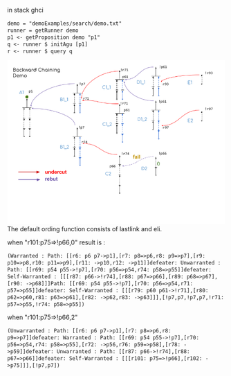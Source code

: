 
in stack ghci
```
demo = "demoExamples/search/demo.txt"
runner = getRunner demo
p1 <- getProposition demo "p1"
q <- runner $ initAgu [p1]
r <- runner $ query q
```
![Demo Graph succ](./imgs/search-demo-succ.png)
The default ording function consists of lastlink and eli.

when "r101:p75=>!p66,0"
result is :
```
(Warranted : Path: [[r6: p6 p7->p1],[r7: p8=>p6,r8: p9=>p7],[r9: p10=>p8,r10: p11=>p9],[r11: ->p10,r12: ->p11]]defeater: Unwarranted : Path: [[r69: p54 p55->!p7],[r70: p56=>p54,r74: p58=>p55]]defeater: Self-Warranted : [[[r87: p66->!r74],[r88: p67=>p66],[r89: p68=>p67],[r90: ->p68]]]Path: [[r69: p54 p55->!p7],[r70: p56=>p54,r71: p57=>p55]]defeater: Self-Warranted : [[[r79: p60 p61->!r71],[r80: p62=>p60,r81: p63=>p61],[r82: ->p62,r83: ->p63]]],[!p7,p7,!p7,p7,!r71: p57=>p55,!r74: p58=>p55])
```

when "r101:p75=>!p66,2"
```
(Unwarranted : Path: [[r6: p6 p7->p1],[r7: p8=>p6,r8: p9=>p7]]defeater: Warranted : Path: [[r69: p54 p55->!p7],[r70: p56=>p54,r74: p58=>p55],[r72: ->p56,r76: p59=>p58],[r78: ->p59]]defeater: Unwarranted : Path: [[r87: p66->!r74],[r88: p67=>p66]]defeater: Self-Warranted : [[[r101: p75=>!p66],[r102: ->p75]]],[!p7,p7])
```